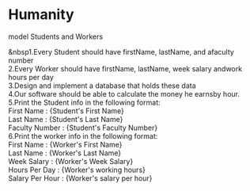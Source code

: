 # Humanity
model Students and Workers

&nbsp1.Every Student should have firstName, lastName, and afaculty number</br>
2.Every Worker should have firstName, lastName, week salary andwork hours per day</br>
3.Design and implement a database that holds these data</br>
4.Our software should be able to calculate the money he earnsby hour.</br>
5.Print the Student info in the following format:</br>
  First Name : {Student's First Name} </br>
  Last Name : {Student's Last Name}</br>
  Faculty Number : {Student's Faculty Number}</br>
6.Print the worker info in the following format:</br>
  First Name : {Worker's First Name} </br>
  Last Name : {Worker's Last Name}</br>
  Week Salary : {Worker's Week Salary}</br>
  Hours Per Day : {Worker's working hours}</br>
  Salary Per Hour : {Worker's salary per hour}</br>

